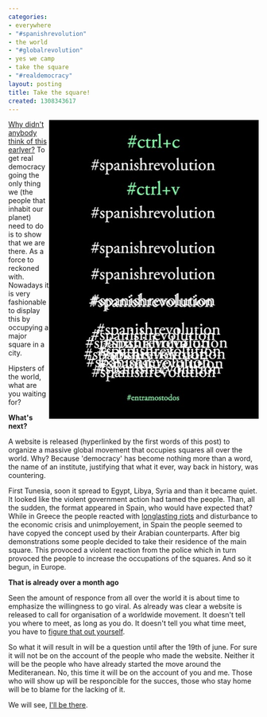 ```yaml
---
categories:
- everywhere
- "#spanishrevolution"
- the world
- "#globalrevolution"
- yes we camp
- take the square
- "#realdemocracy"
layout: posting
title: Take the square!
created: 1308343617
---
```

<p><img alt="" src="/assets/files/u6/entramostodosA5_600.jpg" style="width: 422px; height: 600px; float: right;"><a href="http://takethesquare.net/#" target="_blank">Why didn't anybody think of this earlyer?</a> To get real democracy going the only thing we (the people that inhabit our planet) need to do is to show that we are there. As a force to reckoned with. Nowadays it is very fashionable to display this by occupying a major square in a city.&nbsp;</p><p>Hipsters of the world, what are you waiting for?</p><p><strong>What's next?</strong></p><p>A website is released (hyperlinked by the first words of this post) to organize a massive global movement that occupies squares all over the world. Why? Because 'democracy' has become nothing more than a word, the name of an institute, justifying that what it ever, way back in history, was countering.</p><p>First Tunesia, soon it spread to Egypt, Libya, Syria and than it became quiet. It looked like the violent government action had tamed the people. Than, all the sudden, the format appeared in Spain, who would have expected that? While in Greece the people reacted with <a href="http://img.terra.com.br/i/2011/06/16/1920767-4613-atm14.jpg" target="_blank">longlasting riots</a> and disturbance to the economic crisis and unimployement, in Spain the people seemed to have copyed the concept used by their Arabian counterparts. After big demonstrations some people decided to take their residence of the main square. This provoced a violent reaction from the police which in turn provoced the people to increase the occupations of the squares. And so it begun, in Europe.</p><p><strong>That is already over a month ago</strong></p><p>Seen the amount of responce from all over the world it is about time to emphasize the willingness to go viral. As already was clear a website is released to call for organisation of a worldwide movement. It doesn't tell you where to meet, as long as you do. It doesn't tell you what time meet, you have to <a href="http://www.movements.org/how-to" target="_blank">figure that out yourself</a>.</p><p>So what it will result in will be a question until after the 19th of june. For sure it will not be on the account of the people who made the website. Neither it will be the people who have already started the move around the Mediteranean. No, this time it will be on the account of you and me. Those who will show up will be responcible for the succes, those who stay home will be to blame for the lacking of it.</p><p>We will see, <a href="http://takethesquare.wordpress.com/where-and-when/">I'll be there</a>.<!--break--></p><p>&nbsp;</p><p>&nbsp;</p><p>&nbsp;</p><p>&nbsp;</p>
